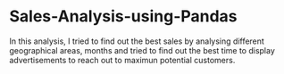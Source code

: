 # Sales-Analysis-using-Pandas

In this analysis, I tried to find out the best sales by analysing different geographical areas, months and tried to find out the best time to display advertisements to reach out to maximun potential customers. 
